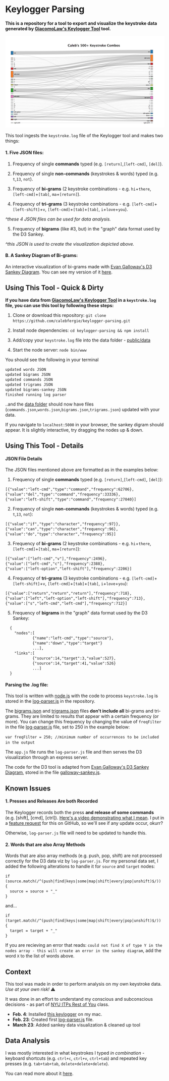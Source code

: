 # Keylogger Parsing

**This is a repository for a tool to export and visualize the keystroke data generated by [GiacomoLaw's Keylogger Tool](https://github.com/GiacomoLaw/Keylogger) tool.**

![](public/images/500-plus.png)

This tool ingests the `keystroke.log` file of the Keylogger tool and makes two things:

#### 1. Five JSON files:
1. Frequency of single **commands** typed (e.g. `[return]`,`[left-cmd]`, `[del]`).

2. Frequency of single **non-commands** (keystrokes & words) typed (e.g. `t`,`13`, `not`).

3. Frequency of **bi-grams** (2 keystroke combinations - e.g. `hi`+`there`, `[left-cmd]`+`[tab]`, `ma`+`[return]`).

4. Frequency of **tri-grams** (3 keystroke combinations - e.g. `[left-cmd]`+`[left-shift]`+`v`, `[left-cmd]`+`[tab]`+`[tab]`, `i`+`love`+`you`).

*^these 4 JSON files can be used for data analysis.*

5. Frequency of **bigrams** (like #3, but) in the "graph" data format used by the D3 Sankey.

*^this JSON is used to create the visualization depicted above.*

#### B. A Sankey Diagram of Bi-grams:

An interactive visualization of bi-grams made with [Evan Galloway's D3 Sankey Diagram](https://bl.ocks.org/gallowayevan/88d7c27ac2d1cfb78541d96b7477b43c). You can see my version of it [here](https://keylog-parser.herokuapp.com/).

## **Using This Tool - Quick & Dirty**

**If you have data from [GiacomoLaw's Keylogger Tool](https://github.com/GiacomoLaw/Keylogger) in a `keystroke.log` file, you can use this tool by following these steps:**

1. Clone or download this repository: `git clone https://github.com/calebfergie/keylogger-parsing.git`

2. Install node dependencies: `cd keylogger-parsing && npm install`

3. Add/copy your `keystroke.log` file into the data folder - [public/data](public/data/)

4. Start the node server: `node bin/www`

You should see the following in your terminal

```
updated words JSON
updated bigrams JSON
updated commands JSON
updated trigrams JSON
updated bigrams-sankey JSON
finished running log parser
```

..and the [data folder](public/data) should now have files (`commands.json`,`words.json`,`bigrams.json`,`trigrams.json`) updated with your data.

If you navigate to `localhost:5000` in your browser, the sankey digram should appear. It is slightly interactive, try dragging the nodes up & down.

## **Using This Tool - Details**

#### JSON File Details

The JSON files mentioned above are formatted as in the examples below:

1. Frequency of single **commands** typed (e.g. `[return]`,`[left-cmd]`, `[del]`):
```
[{"value":"left-cmd","type":"command","frequency":62706},
{"value":"del","type":"command","frequency":33336},
{"value":"left-shift","type":"command","frequency":27040}]
```
2. Frequency of single **non-commands** (keystrokes & words) typed (e.g. `t`,`13`, `not`):
```
[{"value":"if","type":"character","frequency":97}},
{"value":"can","type":"character","frequency":96},
{"value":"do","type":"character","frequency":95}]
```
3. Frequency of **bi-grams** (2 keystroke combinations - e.g. `hi`+`there`, `[left-cmd]`+`[tab]`, `ma`+`[return]`):
```
[{"value":["left-cmd","v"],"frequency":2496},
{"value":["left-cmd","c"],"frequency":2388},
{"value":["left-option","left-shift"],"frequency":2206}]
```
4. Frequency of **tri-grams** (3 keystroke combinations - e.g. `[left-cmd]`+`[left-shift]`+`v`, `[left-cmd]`+`[tab]`+`[tab]`, `i`+`love`+`you`):
```
[{"value":["return","return","return"],"frequency":718},
{"value":["left","left-option","left-shift"],"frequency":713},
{"value":["s","left-cmd","left-cmd"],"frequency":712}]
```

5. Frequency of **bigrams** in the "graph" data format used by the D3 Sankey:
```
  {
    "nodes":[
            {"name":"left-cmd","type":"source"},
            {"name":"down","type":"target"}
            ...],
    "links":[
            {"source":14,"target":3,"value":527},
            {"source":14,"target":41,"value":526}
            ...]
  }       
  ```

#### Parsing the .log file:

 This tool is written with [node.js](https://nodejs.org/en/) with the code to process `keystroke.log` is stored in the [log-parser.js](public/data/log-parser.js) in the repository.

 The [bigrams.json](public/data/bigrams.json) and [trigrams.json](public/data/trigrams.json) files **don't include all** bi-grams and tri-grams. They are limited to results that appear with a certain frequency (or more). You can change this frequency by changing the value of `freqFilter` in the file [log-parser.js](public/data/log-parser.js) file, set to 250 in the example below:

 `var freqFilter = 250; //minimum number of occurrences to be included in the output`

 The `app.js` file runs the `log-parser.js` file and then serves the D3 visualization through an express server.

 The code for the D3 tool is adapted from [Evan Galloway's D3 Sankey Diagram](https://bl.ocks.org/gallowayevan/88d7c27ac2d1cfb78541d96b7477b43c), stored in the file [galloway-sankey.js](public/javascripts/galloway-sankey.js).

## Known Issues

#### 1. Presses and Releases Are both Recorded

The Keylogger records both the press **and release of some commands** (e.g. [shift], [cmd], [ctrl]). [Here's a video demonstrating what I mean](https://www.youtube.com/watch?v=dX7qauIfNJkI). I put in a [feature request](https://github.com/GiacomoLaw/Keylogger/issues/75) for this on GitHub, so we'll see if any update occur, okurr?

Otherwise, `log-parser.js` file will need to be updated to handle this.

#### 2. Words that are also Array Methods

Words that are also array methods (e.g. push, pop, shift) are not processed correctly for the D3 data viz by `log-parser.js`. For my personal data set, I added the following alterations to handle it for `source` and `target` nodes:

```
if (source.match(/^(push|find|keys|some|map|shift|every|pop|unshift)$/)) {
  source = source + "_"
}
```

and...

```
if (target.match(/^(push|find|keys|some|map|shift|every|pop|unshift)$/)) {
  target = target + "_"
}
```

If you are recieving an error that reads: `could not find X of type Y in the nodes array - this will create an error in the sankey diagram`, add the word `X` to the list of words above.

## **Context**

This tool was made in order to perform analysis on my own keystroke data. *Use at your own risk!* ⚠️

It was done in an effort to understand my conscious and subconscious decisions - as part of [NYU ITPs Rest of You](https://itp.nyu.edu/classes/roy19/) class.

- **Feb. 4**: Installed [this keylogger](https://github.com/GiacomoLaw/Keylogger) on my mac.
- **Feb. 23**: Created first [log-parser.js](public/data/log-parser.js) file.
- **March 23**: Added sankey data visualization & cleaned up tool

## Data Analysis

I was mostly interested in what keystrokes I typed *in combination* - keyboard shortcuts (e.g. `ctrl+c`, `ctrl+v`, `ctrl+tab`) and repeated key presses (e.g. `tab+tab+tab`, `delete+delete+delete`).

You can read more about it [here](https://itp.nyu.edu/classes/roy19/keylogger-results/).
